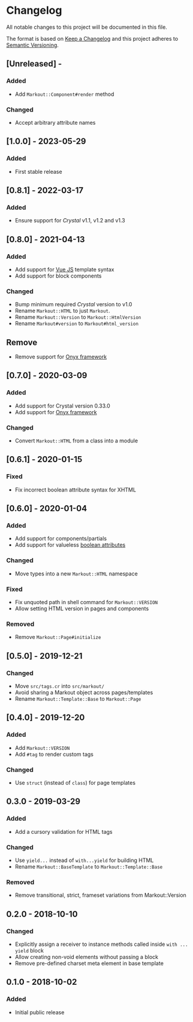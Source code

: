 # Changelog

All notable changes to this project will be documented in this file.

The format is based on [Keep a Changelog](http://keepachangelog.com/en/1.0.0/)
and this project adheres to [Semantic Versioning](http://semver.org/spec/v2.0.0.html).

## [Unreleased] - 

### Added
- Add `Markout::Component#render` method

### Changed
- Accept arbitrary attribute names

## [1.0.0] - 2023-05-29

### Added
- First stable release

## [0.8.1] - 2022-03-17

### Added
- Ensure support for *Crystal* v1.1, v1.2 and v1.3

## [0.8.0] - 2021-04-13

### Added
- Add support for [Vue JS](https://vuejs.org) template syntax
- Add support for block components

### Changed
- Bump minimum required *Crystal* version to v1.0
- Rename `Markout::HTML` to just `Markout`.
- Rename `Markout::Version` to `Markout::HtmlVersion`
- Rename `Markout#version` to `Markout#html_version`

## Remove
- Remove support for [Onyx framework](https://onyxframework.org)

## [0.7.0] - 2020-03-09

### Added
- Add support for Crystal version 0.33.0
- Add support for [Onyx framework](https://onyxframework.org)

### Changed
- Convert `Markout::HTML` from a class into a module

## [0.6.1] - 2020-01-15

### Fixed
- Fix incorrect boolean attribute syntax for XHTML

## [0.6.0] - 2020-01-04

### Added
- Add support for components/partials
- Add support for valueless [boolean attributes](https://html.spec.whatwg.org/multipage/common-microsyntaxes.html#boolean-attributes)

### Changed
- Move types into a new `Markout::HTML` namespace

### Fixed
- Fix unquoted path in shell command for `Markout::VERSION`
- Allow setting HTML version in pages and components

### Removed
- Remove `Markout::Page#initialize`

## [0.5.0] - 2019-12-21

### Changed
- Move `src/tags.cr` into `src/markout/`
- Avoid sharing a Markout object across pages/templates
- Rename `Markout::Template::Base` to `Markout::Page`

## [0.4.0] - 2019-12-20

### Added
- Add `Markout::VERSION`
- Add `#tag` to render custom tags

### Changed
- Use `struct` (instead of `class`) for page templates

## 0.3.0 - 2019-03-29

### Added
- Add a cursory validation for HTML tags

### Changed
- Use `yield...` instead of `with...yield` for building HTML
- Rename `Markout::BaseTemplate` to `Markout::Template::Base`

### Removed
- Remove transitional, strict, frameset variations from Markout::Version

## 0.2.0 - 2018-10-10

### Changed
- Explicitly assign a receiver to instance methods called inside `with ... yield` block
- Allow creating non-void elements without passing a block
- Remove pre-defined charset meta element in base template

## 0.1.0 - 2018-10-02

### Added
- Initial public release
